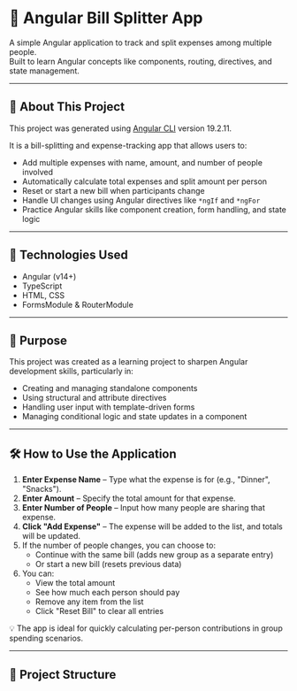 # 💸 Angular Bill Splitter App

A simple Angular application to track and split expenses among multiple people.  
Built to learn Angular concepts like components, routing, directives, and state management.

---

## 🧾 About This Project

This project was generated using [Angular CLI](https://github.com/angular/angular-cli) version 19.2.11.

It is a bill-splitting and expense-tracking app that allows users to:

- Add multiple expenses with name, amount, and number of people involved
- Automatically calculate total expenses and split amount per person
- Reset or start a new bill when participants change
- Handle UI changes using Angular directives like `*ngIf` and `*ngFor`
- Practice Angular skills like component creation, form handling, and state logic

---

## 🚀 Technologies Used

- Angular (v14+)
- TypeScript
- HTML, CSS
- FormsModule & RouterModule

---

## 🧠 Purpose

This project was created as a learning project to sharpen Angular development skills, particularly in:

- Creating and managing standalone components
- Using structural and attribute directives
- Handling user input with template-driven forms
- Managing conditional logic and state updates in a component

---

## 🛠️ How to Use the Application

1. **Enter Expense Name** – Type what the expense is for (e.g., "Dinner", "Snacks").
2. **Enter Amount** – Specify the total amount for that expense.
3. **Enter Number of People** – Input how many people are sharing that expense.
4. **Click "Add Expense"** – The expense will be added to the list, and totals will be updated.
5. If the number of people changes, you can choose to:
   - Continue with the same bill (adds new group as a separate entry)
   - Or start a new bill (resets previous data)
6. You can:
   - View the total amount
   - See how much each person should pay
   - Remove any item from the list
   - Click "Reset Bill" to clear all entries

💡 The app is ideal for quickly calculating per-person contributions in group spending scenarios.

---

## 📁 Project Structure

